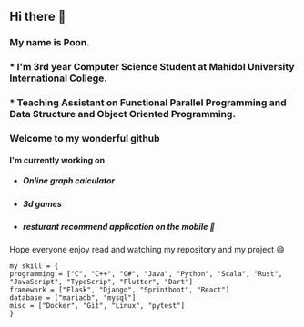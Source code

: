 ## Hi there 👋
### My name is Poon. 
### * I'm 3rd year Computer Science Student at Mahidol University International College.
### * Teaching Assistant on Functional Parallel Programming and Data Structure and Object Oriented Programming.
### Welcome to my wonderful github

#### I'm currently working on 
* ##### Online graph calculator
* ##### 3d games
* ##### resturant recommend application on the mobile 🤔

Hope everyone enjoy read and watching my repository and my project 😄

```
my skill = {
programming = ["C", "C++", "C#", "Java", "Python", "Scala", "Rust", "JavaScript", "TypeScrip", "Flutter", "Dart"]
framework = ["Flask", "Django", "Sprintboot", "React"]
database = ["mariadb", "mysql"]
misc = ["Docker", "Git", "Linux", "pytest"]
}
```
<!--
**PoonwannadoCoding/PoonwannadoCoding** is a ✨ _special_ ✨ repository because its `README.md` (this file) appears on your GitHub profile.

Here are some ideas to get you started:

- 🔭 I’m currently working on ...
- 🌱 I’m currently learning ...
- 👯 I’m looking to collaborate on ...
- 🤔 I’m looking for help with ...
- 💬 Ask me about ...
- 📫 How to reach me: ...
- 😄 Pronouns: ...
- ⚡ Fun fact: ...
-->
